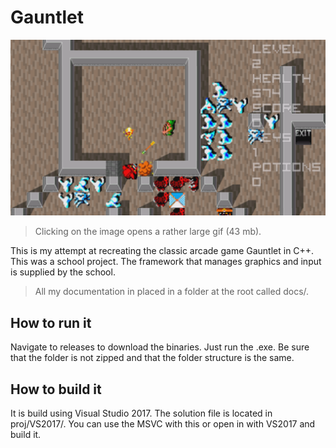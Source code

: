 # Gauntlet
[![game showcase](docs/splash.png)](docs/game.gif)  
> Clicking on the image opens a rather large gif (43 mb).

This is my attempt at recreating the classic arcade game Gauntlet in C++. This was a school project. The framework that manages graphics and input is supplied by the school.

> All my documentation in placed in a folder at the root called docs/.

## How to run it
Navigate to releases to download the binaries. Just run the .exe. Be sure that the folder is not zipped and that the folder structure is the same.

## How to build it
It is build using Visual Studio 2017. The solution file is located in proj/VS2017/. You can use the MSVC with this or open in with VS2017 and build it. 